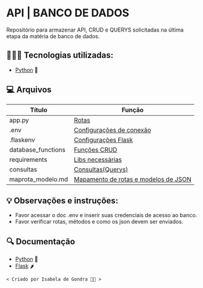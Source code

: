 # API | BANCO DE DADOS

Repositório para armazenar API, CRUD e QUERYS solicitadas na última etapa da matéria de banco de dados.

## 👩🏽‍💻 Tecnologias utilizadas:
- [Python](https://www.python.org) 🐍

## 💻 Arquivos

| Título | Função |
|-------|---------|
|app.py| [Rotas](app.py)|
|.env| [Configurações de conexão](.env)|
|.flaskenv| [Configurações Flask](.flaskenv)|
|database_functions| [Funções CRUD](database_functions.py)|
|requirements| [Libs necessárias](requirements.txt)|
|consultas| [Consultas(Querys)](consultas.txt)|
|maprota_modelo.md| [Mapamento de rotas e modelos de JSON](maprota_modelo.md)| 

## 💡 Observações e instruções: 

- Favor acessar o doc .env e inserir suas credenciais de acesso ao banco. 
- Favor verificar rotas, métodos e como os json devem ser enviados. 

## 🔍 Documentação
- [Python](https://www.python.org/doc/) 🐍
- [Flask](https://flask.palletsprojects.com/en/3.0.x/) 🌶

```
< Criado por Isabela de Gondra 🖖🏽 >
```
